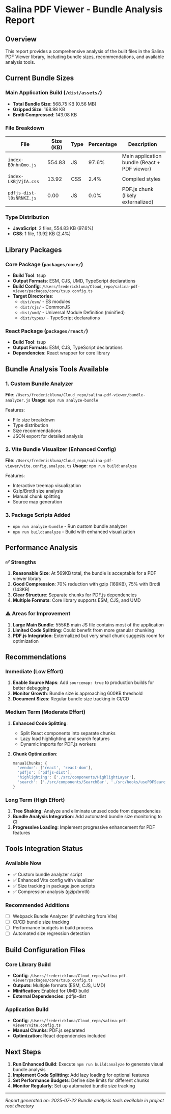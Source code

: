 # Salina PDF Viewer - Bundle Analysis Report

## Overview
This report provides a comprehensive analysis of the built files in the Salina PDF Viewer library, including bundle sizes, recommendations, and available analysis tools.

## Current Bundle Sizes

### Main Application Build (`/dist/assets/`)
- **Total Bundle Size**: 568.75 KB (0.56 MB)
- **Gzipped Size**: 168.98 KB
- **Brotli Compressed**: 143.08 KB

### File Breakdown
| File | Size (KB) | Type | Percentage | Description |
|------|-----------|------|------------|-------------|
| `index-B9nhnOmo.js` | 554.83 | JS | 97.6% | Main application bundle (React + PDF viewer) |
| `index-LKBjVjIA.css` | 13.92 | CSS | 2.4% | Compiled styles |
| `pdfjs-dist-l0sNRNKZ.js` | 0.00 | JS | 0.0% | PDF.js chunk (likely externalized) |

### Type Distribution
- **JavaScript**: 2 files, 554.83 KB (97.6%)
- **CSS**: 1 file, 13.92 KB (2.4%)

## Library Packages

### Core Package (`packages/core/`)
- **Build Tool**: tsup
- **Output Formats**: ESM, CJS, UMD, TypeScript declarations
- **Build Config**: `/Users/frederickluna/Cloud_repo/salina-pdf-viewer/packages/core/tsup.config.ts`
- **Target Directories**:
  - `dist/esm/` - ES modules
  - `dist/cjs/` - CommonJS
  - `dist/umd/` - Universal Module Definition (minified)
  - `dist/types/` - TypeScript declarations

### React Package (`packages/react/`)
- **Build Tool**: tsup
- **Output Formats**: ESM, CJS, TypeScript declarations
- **Dependencies**: React wrapper for core library

## Bundle Analysis Tools Available

### 1. Custom Bundle Analyzer
**File**: `/Users/frederickluna/Cloud_repo/salina-pdf-viewer/bundle-analyzer.js`
**Usage**: `npm run analyze-bundle`

Features:
- File size breakdown
- Type distribution
- Size recommendations
- JSON export for detailed analysis

### 2. Vite Bundle Visualizer (Enhanced Config)
**File**: `/Users/frederickluna/Cloud_repo/salina-pdf-viewer/vite.config.analyze.ts`
**Usage**: `npm run build:analyze`

Features:
- Interactive treemap visualization
- Gzip/Brotli size analysis
- Manual chunk splitting
- Source map generation

### 3. Package Scripts Added
- `npm run analyze-bundle` - Run custom bundle analyzer
- `npm run build:analyze` - Build with enhanced visualization

## Performance Analysis

### ✅ Strengths
1. **Reasonable Size**: At 569KB total, the bundle is acceptable for a PDF viewer library
2. **Good Compression**: 70% reduction with gzip (169KB), 75% with Brotli (143KB)
3. **Clear Structure**: Separate chunks for PDF.js dependencies
4. **Multiple Formats**: Core library supports ESM, CJS, and UMD

### ⚠️ Areas for Improvement
1. **Large Main Bundle**: 555KB main JS file contains most of the application
2. **Limited Code Splitting**: Could benefit from more granular chunking
3. **PDF.js Integration**: Externalized but very small chunk suggests room for optimization

## Recommendations

### Immediate (Low Effort)
1. **Enable Source Maps**: Add `sourcemap: true` to production builds for better debugging
2. **Monitor Growth**: Bundle size is approaching 600KB threshold
3. **Document Sizes**: Regular bundle size tracking in CI/CD

### Medium Term (Moderate Effort)
1. **Enhanced Code Splitting**:
   - Split React components into separate chunks
   - Lazy load highlighting and search features
   - Dynamic imports for PDF.js workers

2. **Chunk Optimization**:
   ```javascript
   manualChunks: {
     'vendor': ['react', 'react-dom'],
     'pdfjs': ['pdfjs-dist'],
     'highlighting': ['./src/components/HighlightLayer'],
     'search': ['./src/components/SearchBar', './src/hooks/usePDFSearch']
   }
   ```

### Long Term (High Effort)
1. **Tree Shaking**: Analyze and eliminate unused code from dependencies
2. **Bundle Analysis Integration**: Add automated bundle size monitoring to CI
3. **Progressive Loading**: Implement progressive enhancement for PDF features

## Tools Integration Status

### Available Now
- ✅ Custom bundle analyzer script
- ✅ Enhanced Vite config with visualizer
- ✅ Size tracking in package.json scripts
- ✅ Compression analysis (gzip/brotli)

### Recommended Additions
- [ ] Webpack Bundle Analyzer (if switching from Vite)
- [ ] CI/CD bundle size tracking
- [ ] Performance budgets in build process
- [ ] Automated size regression detection

## Build Configuration Files

### Core Library Build
- **Config**: `/Users/frederickluna/Cloud_repo/salina-pdf-viewer/packages/core/tsup.config.ts`
- **Outputs**: Multiple formats (ESM, CJS, UMD)
- **Minification**: Enabled for UMD build
- **External Dependencies**: pdfjs-dist

### Application Build
- **Config**: `/Users/frederickluna/Cloud_repo/salina-pdf-viewer/vite.config.ts`
- **Manual Chunks**: PDF.js separated
- **Optimization**: React dependencies included

## Next Steps

1. **Run Enhanced Build**: Execute `npm run build:analyze` to generate visual bundle analysis
2. **Implement Code Splitting**: Add lazy loading for optional features
3. **Set Performance Budgets**: Define size limits for different chunks
4. **Monitor Regularly**: Set up automated bundle size tracking

---

*Report generated on: 2025-07-22*
*Bundle analysis tools available in project root directory*
